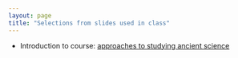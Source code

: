```yaml
---
layout: page
title: "Selections from slides used in class"
---
```




- Introduction to course: [approaches to studying ancient science](intro.pdf)
